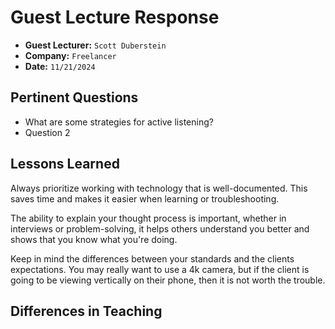 # Guest Lecture Response
* **Guest Lecturer:** `Scott Duberstein`
* **Company:** `Freelancer`
* **Date:** `11/21/2024`

## Pertinent Questions
* What are some strategies for active listening?
* Question 2

## Lessons Learned
Always prioritize working with technology that is well-documented. This saves time and makes it easier when learning or troubleshooting.

The ability to explain your thought process is important, whether in interviews or problem-solving, it helps others understand you better and shows that you know what you're doing.

Keep in mind the differences between your standards and the clients expectations. You may really want to use a 4k camera, but if the client is going to be viewing vertically on their phone, then it is not worth the trouble.

## Differences in Teaching
